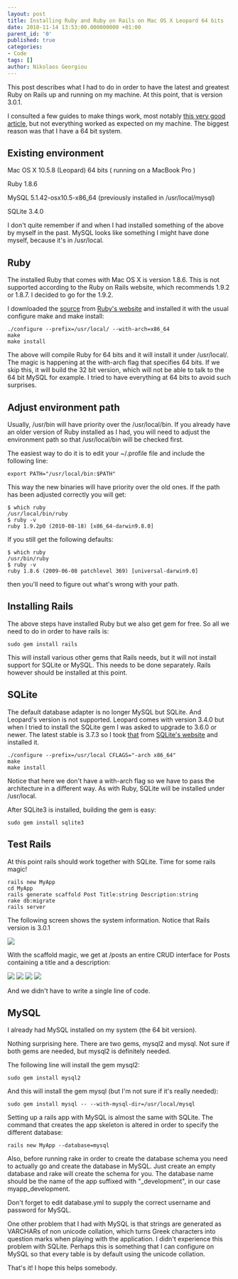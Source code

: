 ```yaml
---
layout: post
title: Installing Ruby and Ruby on Rails on Mac OS X Leopard 64 bits
date: 2010-11-14 13:53:00.000000000 +01:00
parent_id: '0'
published: true
categories:
- Code
tags: []
author: Nikolaos Georgiou
---
```


This post describes what I had to do in order to have the latest and greatest Ruby on Rails up and running on my machine. At this point, that is version 3.0.1.

I consulted a few guides to make things work, most notably <a href="http://hivelogic.com/articles/ruby-rails-leopard" target="_blank">this very good article</a>, but not everything worked as expected on my machine. The biggest reason was that I have a 64 bit system.<!--more-->
<h2>Existing environment</h2>

Mac OS X 10.5.8 (Leopard) 64 bits ( running on a MacBook Pro )

Ruby 1.8.6

MySQL 5.1.42-osx10.5-x86_64 (previously installed in /usr/local/mysql)

SQLite 3.4.0

I don't quite remember if and when I had installed something of the above by myself in the past. MySQL looks like something I might have done myself, because it's in /usr/local.
<h2>Ruby</h2>

The installed Ruby that comes with Mac OS X is version 1.8.6. This is not supported according to the Ruby on Rails website, which recommends 1.9.2 or 1.8.7. I decided to go for the 1.9.2.

I downloaded the <a href="ftp://ftp.ruby-lang.org//pub/ruby/1.9/ruby-1.9.2-p0.tar.gz" target="_blank">source</a> from <a href="http://www.ruby-lang.org/en/downloads/" target="_blank">Ruby's website</a> and installed it with the usual configure make and make install:

```
./configure --prefix=/usr/local/ --with-arch=x86_64
make
make install
```

The above will compile Ruby for 64 bits and it will install it under /usr/local/. The magic is happening at the with-arch flag that specifies 64 bits. If we skip this, it will build the 32 bit version, which will not be able to talk to the 64 bit MySQL for example. I tried to have everything at 64 bits to avoid such surprises.
<h2>Adjust environment path</h2>

Usually, /usr/bin will have priority over the /usr/local/bin. If you already have an older version of Ruby installed as I had, you will need to adjust the environment path so that /usr/local/bin will be checked first.

The easiest way to do it is to edit your ~/.profile file and include the following line:

```
export PATH="/usr/local/bin:$PATH"
```

This way the new binaries will have priority over the old ones. If the path has been adjusted correctly you will get:

```
$ which ruby
/usr/local/bin/ruby
$ ruby -v
ruby 1.9.2p0 (2010-08-18) [x86_64-darwin9.8.0]
```

If you still get the following defaults:

```
$ which ruby
/usr/bin/ruby
$ ruby -v
ruby 1.8.6 (2009-06-08 patchlevel 369) [universal-darwin9.0]
```

then you'll need to figure out what's wrong with your path.
<h2>Installing Rails</h2>

The above steps have installed Ruby but we also get gem for free. So all we need to do in order to have rails is:

```
sudo gem install rails
```

This will install various other gems that Rails needs, but it will not install support for SQLite or MySQL. This needs to be done separately. Rails however should be installed at this point.
<h2>SQLite</h2>

The default database adapter is no longer MySQL but SQLite. And Leopard's version is not supported. Leopard comes with version 3.4.0 but when I tried to install the SQLite gem I was asked to upgrade to 3.6.0 or newer. The latest stable is 3.7.3 so I took <a href="http://www.sqlite.org/sqlite-amalgamation-3.7.3.tar.gz" target="_blank">that</a> from <a href="http://www.sqlite.org/download.html" target="_blank">SQLite's website</a> and installed it.

```
./configure --prefix=/usr/local CFLAGS="-arch x86_64"
make
make install
```

Notice that here we don't have a with-arch flag so we have to pass the architecture in a different way. As with Ruby, SQLite will be installed under /usr/local.

After SQLite3 is installed, building the gem is easy:

```
sudo gem install sqlite3
```

<h2>Test Rails</h2>

At this point rails should work together with SQLite. Time for some rails magic!

```
rails new MyApp
cd MyApp
rails generate scaffold Post Title:string Description:string
rake db:migrate
rails server
```

The following screen shows the system information. Notice that Rails version is 3.0.1

<img src="{{ site.baseurl }}/assets/2010/rails-about.png" />

With the scaffold magic, we get at /posts an entire CRUD interface for Posts containing a title and a description:

<img src="{{ site.baseurl }}/assets/2010/rails-posts-empty.png" />

<img src="{{ site.baseurl }}/assets/2010/rails-add-post.png" />

<img src="{{ site.baseurl }}/assets/2010/rails-post-added.png" />

<img src="{{ site.baseurl }}/assets/2010/rails-post-list.png" />

And we didn't have to write a single line of code.
<h2>MySQL</h2>

I already had MySQL installed on my system (the 64 bit version).

Nothing surprising here. There are two gems, mysql2 and mysql. Not sure if both gems are needed, but mysql2 is definitely needed.

The following line will install the gem mysql2:

```
sudo gem install mysql2
```

And this will install the gem mysql (but I'm not sure if it's really needed):

```
sudo gem install mysql -- --with-mysql-dir=/usr/local/mysql
```

Setting up a rails app with MySQL is almost the same with SQLite. The command that creates the app skeleton is altered in order to specify the different database:

```
rails new MyApp --database=mysql
```

Also, before running rake in order to create the database schema you need to actually go and create the database in MySQL. Just create an empty database and rake will create the schema for you. The database name should be the name of the app suffixed with "_development", in our case myapp_development.

Don't forget to edit database.yml to supply the correct username and password for MySQL.

One other problem that I had with MySQL is that strings are generated as VARCHARs of non unicode collation, which turns Greek characters into question marks when playing with the application. I didn't experience this problem with SQLite. Perhaps this is something that I can configure on MySQL so that every table is by default using the unicode collation.

That's it! I hope this helps somebody.
